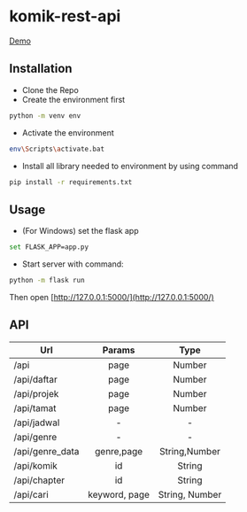 # komik-rest-api

[Demo](https://murmuring-crag-47127.herokuapp.com/api)

## Installation

* Clone the Repo
* Create the environment first
```bash
python -m venv env
```
* Activate the environment
```bash
env\Scripts\activate.bat
```
* Install all library needed to environment by using command
```bash
pip install -r requirements.txt
```


## Usage

* (For Windows) set the flask app
```bash
set FLASK_APP=app.py
```
* Start server with command:
```bash
python -m flask run
```

Then open [http://127.0.0.1:5000/](http://127.0.0.1:5000/)

## API

| Url        | Params           | Type |
| ------------- |:-------------:| :-----:| 
| /api      | page | Number | 
| /api/daftar  | page | Number | 
| /api/projek  | page | Number | 
| /api/tamat  | page | Number | 
| /api/jadwal  | - | - | 
| /api/genre  | - | - | 
| /api/genre_data  | genre,page | String,Number | 
| /api/komik  | id | String | 
| /api/chapter  | id | String | 
| /api/cari  | keyword, page | String, Number | 